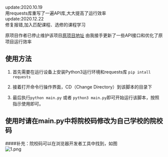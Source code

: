 update:2020.10.19  
用requests库重写了一遍API库,大大提高了运行效率  
update:2020.12.22  
修复报错,加入匹配课程、选修的课程学习  

原项目作者已停止维护该项目[原项目地址](https://github.com/WeiYuanStudio/AutoWeiBan)
由我接手更新了一些API接口和优化了原项目运行效率

## 使用方法

1. 首先需要在运行设备上安装Python3运行环境和requests库
`pip intall requests`
2. 接着打开命令行操作界面，CD（Change Directory）到该脚本的目录下

3. 最后执行`python main.py` 或者 `python3 main.py`即可开始运行该脚本，按照指示使用即可。

## 使用时请在main.py中将院校码修改为自己学校的院校码
####补充：院校码可以在浏览器开发者工具中找到，如图  
![1.png](https://i.loli.net/2020/12/22/43JENwBjQIHiFqh.png)
